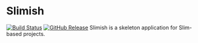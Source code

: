 Slimish
============================
[![Build Status](https://img.shields.io/travis/guillermoandrae/slim-skeleton-app.svg?style=flat)](https://travis-ci.org/guillermoandrae/slim-skeleton-app) [![GitHub Release](https://img.shields.io/github/release/guillermoandrae/slim-skeleton-app.svg?style=flat)](https://github.com/guillermoandrae/slim-skeleton-app/releases)
Slimish is a skeleton application for Slim-based projects.
